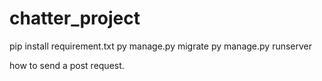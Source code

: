 # chatter_project
pip install requirement.txt
py manage.py migrate
py manage.py runserver


how to send a post request.

